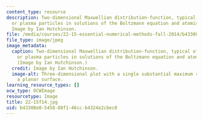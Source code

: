 ```yaml
---
content_type: resource
description: Two-dimensional Maxwellian distribution-function, typical of gas molecules
  or plasma particles in solutions of the Boltzmann equation and atomistic simulations.
  Image by Ian Hutchinson.
file: /media/courses/22-15-essential-numerical-methods-fall-2014/b43308e0545888f146ccb4324e2cbec8_22-15f14.jpg
file_type: image/jpeg
image_metadata:
  caption: Two-dimensional Maxwellian distribution-function, typical of gas molecules
    or plasma particles in solutions of the Boltzmann equation and atomistic simulations.
    (Image by Ian Hutchinson.)
  credit: Image by Ian Hutchinson.
  image-alt: Three-dimensional plot with a single substantial maximum rising above
    a planar surface.
learning_resource_types: []
ocw_type: OCWImage
resourcetype: Image
title: 22-15f14.jpg
uid: b43308e0-5458-88f1-46cc-b4324e2cbec8
---
```

